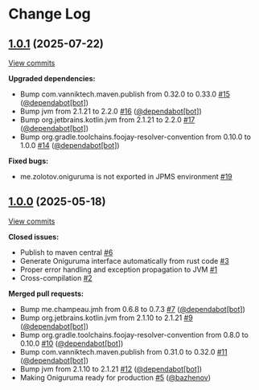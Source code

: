 # Change Log

## [1.0.1](https://github.com/zolotov/oniguruma-jni/tree/1.0.1) (2025-07-22)
[View commits](https://github.com/zolotov/oniguruma-jni/compare/1.0.0...1.0.1)

**Upgraded dependencies:**

- Bump com.vanniktech.maven.publish from 0.32.0 to 0.33.0 [\#15](https://github.com/zolotov/oniguruma-jni/pull/15) ([@dependabot[bot]](https://github.com/apps/dependabot))
- Bump jvm from 2.1.21 to 2.2.0 [\#16](https://github.com/zolotov/oniguruma-jni/pull/16) ([@dependabot[bot]](https://github.com/apps/dependabot))
- Bump org.jetbrains.kotlin.jvm from 2.1.21 to 2.2.0 [\#17](https://github.com/zolotov/oniguruma-jni/pull/17) ([@dependabot[bot]](https://github.com/apps/dependabot))
- Bump org.gradle.toolchains.foojay\-resolver\-convention from 0.10.0 to 1.0.0 [\#14](https://github.com/zolotov/oniguruma-jni/pull/14) ([@dependabot[bot]](https://github.com/apps/dependabot))

**Fixed bugs:**

- me.zolotov.oniguruma is not exported in JPMS environment [\#19](https://github.com/zolotov/oniguruma-jni/issues/19)

## [1.0.0](https://github.com/zolotov/oniguruma-jni/tree/1.0.0) (2025-05-18)
[View commits](https://github.com/zolotov/oniguruma-jni/compare/1c07a4da369b8a853885f7cf0c143a65e69159db...1.0.0)

**Closed issues:**

- Publish to maven central [\#6](https://github.com/zolotov/oniguruma-jni/issues/6)
- Generate Oniguruma interface automatically from rust code [\#3](https://github.com/zolotov/oniguruma-jni/issues/3)
- Proper error handling and exception propagation to JVM [\#1](https://github.com/zolotov/oniguruma-jni/issues/1)
- Cross\-compilation [\#2](https://github.com/zolotov/oniguruma-jni/issues/2)

**Merged pull requests:**

- Bump me.champeau.jmh from 0.6.8 to 0.7.3 [\#7](https://github.com/zolotov/oniguruma-jni/pull/7) ([@dependabot[bot]](https://github.com/apps/dependabot))
- Bump org.jetbrains.kotlin.jvm from 2.1.10 to 2.1.21 [\#9](https://github.com/zolotov/oniguruma-jni/pull/9) ([@dependabot[bot]](https://github.com/apps/dependabot))
- Bump org.gradle.toolchains.foojay\-resolver\-convention from 0.8.0 to 0.10.0 [\#10](https://github.com/zolotov/oniguruma-jni/pull/10) ([@dependabot[bot]](https://github.com/apps/dependabot))
- Bump com.vanniktech.maven.publish from 0.31.0 to 0.32.0 [\#11](https://github.com/zolotov/oniguruma-jni/pull/11) ([@dependabot[bot]](https://github.com/apps/dependabot))
- Bump jvm from 2.1.10 to 2.1.21 [\#12](https://github.com/zolotov/oniguruma-jni/pull/12) ([@dependabot[bot]](https://github.com/apps/dependabot))
- Making Oniguruma ready for production [\#5](https://github.com/zolotov/oniguruma-jni/pull/5) ([@bazhenov](https://github.com/bazhenov))
